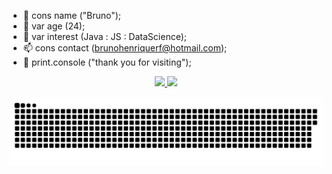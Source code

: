 - 👋 cons name ("Bruno");
- 🌱 var age (24);
- 👀 var interest (Java : JS : DataScience);
- 📫 cons contact (brunohenriquerf@hotmail.com);
- 💞️ print.console ("thank you for visiting");


<div align="center">
  <a href="https://github.com/Brunohenriquerf">
  <img height="150em" src="https://github-readme-stats.vercel.app/api?username=Brunohenriquerf&show_icons=true&theme=dark&include_all_commits=true&count_private=true"/>
  <img height="150em" src="https://github-readme-stats.vercel.app/api/top-langs/?username=Brunohenriquerf&layout=compact&langs_count=7&theme=dark"/>
</div>

  ![Snake animation](https://github.com/Brunohenriquerf/Brunohenriquerf/blob/output/github-contribution-grid-snake.svg)
